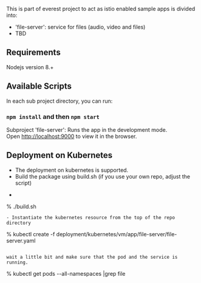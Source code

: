This is part of everest project to act as istio enabled sample apps is divided into:     
- 'file-server': service for files (audio, video and files)
- TBD

## Requirements
Nodejs version 8.+

## Available Scripts

In each sub project directory, you can run:

### `npm install` and then `npm start`
Subproject 'file-server':
Runs the app in the development mode.<br>
Open [http://localhost:9000](http://localhost:9000) to view it in the browser.


## Deployment on Kubernetes
- The deployment on kubernetes is supported.      
- Build the package using build.sh (if you use your own repo, adjust the script)    
- ```
% ./build.sh
```
- Instantiate the kubernetes resource from the top of the repo directory   
  ```
% kubectl create -f deployment/kubernetes/vm/app/file-server/file-server.yaml
```

wait a little bit and make sure that the pod and the service is running.
```
% kubectl get pods --all-namespaces |grep file

```
